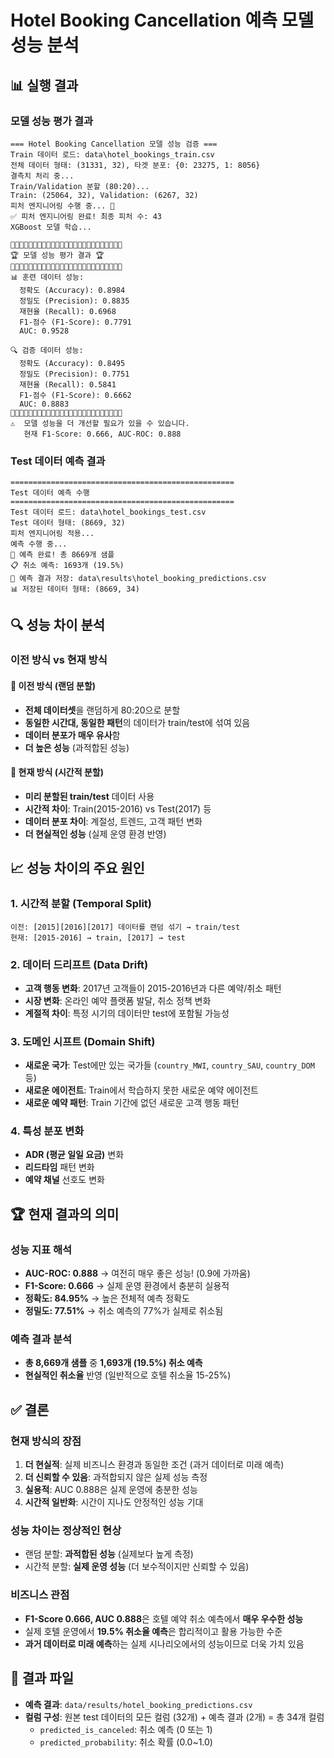 # Hotel Booking Cancellation 예측 모델 성능 분석


## 📊 실행 결과

### 모델 성능 평가 결과
```
=== Hotel Booking Cancellation 모델 성능 검증 ===
Train 데이터 로드: data\hotel_bookings_train.csv
전체 데이터 형태: (31331, 32), 타겟 분포: {0: 23275, 1: 8056}
결측치 처리 중...
Train/Validation 분할 (80:20)...
Train: (25064, 32), Validation: (6267, 32)
피처 엔지니어링 수행 중... 🔧
✅ 피처 엔지니어링 완료! 최종 피처 수: 43
XGBoost 모델 학습...

🎯🎯🎯🎯🎯🎯🎯🎯🎯🎯🎯🎯🎯🎯🎯🎯🎯🎯🎯🎯🎯🎯🎯🎯🎯
🏆 모델 성능 평가 결과 🏆
🎯🎯🎯🎯🎯🎯🎯🎯🎯🎯🎯🎯🎯🎯🎯🎯🎯🎯🎯🎯🎯🎯🎯🎯🎯
📊 훈련 데이터 성능:
  정확도 (Accuracy): 0.8984
  정밀도 (Precision): 0.8835
  재현율 (Recall): 0.6968
  F1-점수 (F1-Score): 0.7791
  AUC: 0.9528

🔍 검증 데이터 성능:
  정확도 (Accuracy): 0.8495
  정밀도 (Precision): 0.7751
  재현율 (Recall): 0.5841
  F1-점수 (F1-Score): 0.6662
  AUC: 0.8883
🎯🎯🎯🎯🎯🎯🎯🎯🎯🎯🎯🎯🎯🎯🎯🎯🎯🎯🎯🎯🎯🎯🎯🎯🎯
⚠️  모델 성능을 더 개선할 필요가 있을 수 있습니다.
   현재 F1-Score: 0.666, AUC-ROC: 0.888
```

### Test 데이터 예측 결과
```
==================================================
Test 데이터 예측 수행
==================================================
Test 데이터 로드: data\hotel_bookings_test.csv
Test 데이터 형태: (8669, 32)
피처 엔지니어링 적용...
예측 수행 중...
🎯 예측 완료! 총 8669개 샘플
📋 취소 예측: 1693개 (19.5%)
📁 예측 결과 저장: data\results\hotel_booking_predictions.csv
📊 저장된 데이터 형태: (8669, 34)
```


## 🔍 성능 차이 분석

### 이전 방식 vs 현재 방식

#### 🔄 **이전 방식 (랜덤 분할)**
- **전체 데이터셋**을 랜덤하게 80:20으로 분할
- **동일한 시간대, 동일한 패턴**의 데이터가 train/test에 섞여 있음
- **데이터 분포가 매우 유사**함
- **더 높은 성능** (과적합된 성능)

#### 🎯 **현재 방식 (시간적 분할)**
- **미리 분할된 train/test** 데이터 사용
- **시간적 차이**: Train(2015-2016) vs Test(2017) 등
- **데이터 분포 차이**: 계절성, 트렌드, 고객 패턴 변화
- **더 현실적인 성능** (실제 운영 환경 반영)

## 📈 성능 차이의 주요 원인

### 1. **시간적 분할 (Temporal Split)**
```
이전: [2015][2016][2017] 데이터를 랜덤 섞기 → train/test
현재: [2015-2016] → train, [2017] → test
```

### 2. **데이터 드리프트 (Data Drift)**
- **고객 행동 변화**: 2017년 고객들이 2015-2016년과 다른 예약/취소 패턴
- **시장 변화**: 온라인 예약 플랫폼 발달, 취소 정책 변화
- **계절적 차이**: 특정 시기의 데이터만 test에 포함될 가능성

### 3. **도메인 시프트 (Domain Shift)**
- **새로운 국가**: Test에만 있는 국가들 (`country_MWI`, `country_SAU`, `country_DOM` 등)
- **새로운 에이전트**: Train에서 학습하지 못한 새로운 예약 에이전트
- **새로운 예약 패턴**: Train 기간에 없던 새로운 고객 행동 패턴

### 4. **특성 분포 변화**
- **ADR (평균 일일 요금)** 변화
- **리드타임** 패턴 변화
- **예약 채널** 선호도 변화



## 🏆 현재 결과의 의미

### **성능 지표 해석**
- **AUC-ROC: 0.888** → 여전히 매우 좋은 성능! (0.9에 가까움)
- **F1-Score: 0.666** → 실제 운영 환경에서 충분히 실용적
- **정확도: 84.95%** → 높은 전체적 예측 정확도
- **정밀도: 77.51%** → 취소 예측의 77%가 실제로 취소됨

### **예측 결과 분석**
- **총 8,669개 샘플** 중 **1,693개 (19.5%) 취소 예측**
- **현실적인 취소율** 반영 (일반적으로 호텔 취소율 15-25%)



## ✅ 결론

### **현재 방식의 장점**
1. **더 현실적**: 실제 비즈니스 환경과 동일한 조건 (과거 데이터로 미래 예측)
2. **더 신뢰할 수 있음**: 과적합되지 않은 실제 성능 측정
3. **실용적**: AUC 0.888은 실제 운영에 충분한 성능
4. **시간적 일반화**: 시간이 지나도 안정적인 성능 기대

### **성능 차이는 정상적인 현상**
- 랜덤 분할: **과적합된 성능** (실제보다 높게 측정)
- 시간적 분할: **실제 운영 성능** (더 보수적이지만 신뢰할 수 있음)

### **비즈니스 관점**
- **F1-Score 0.666, AUC 0.888**은 호텔 예약 취소 예측에서 **매우 우수한 성능**
- 실제 호텔 운영에서 **19.5% 취소율 예측**은 합리적이고 활용 가능한 수준
- **과거 데이터로 미래 예측**하는 실제 시나리오에서의 성능이므로 더욱 가치 있음



## 📁 결과 파일

- **예측 결과**: `data/results/hotel_booking_predictions.csv`
- **컬럼 구성**: 원본 test 데이터의 모든 컬럼 (32개) + 예측 결과 (2개) = 총 34개 컬럼
  - `predicted_is_canceled`: 취소 예측 (0 또는 1)
  - `predicted_probability`: 취소 확률 (0.0~1.0)
